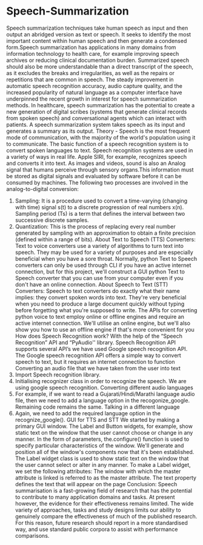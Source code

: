 # Speech-Summarization
Speech summarization techniques take human speech as input and then output an abridged version as text or speech. It seeks to identify the most important content within human speech and then generate a condensed form.Speech summarization has applications in many domains from information technology to health care, for example improving speech archives or reducing clinical documentation burden.  Summarized speech should also be more understandable than a direct transcript of the speech, as it excludes the breaks and irregularities, as well as the repairs or repetitions that are common in speech. The steady improvement in automatic speech recognition accuracy, audio capture quality, and the increased popularity of natural language as a computer interface have underpinned the recent growth in interest for speech summarization methods. In healthcare, speech summarization has the potential to create a new generation of digital scribes (systems that generate clinical records from spoken speech) and conversational agents which can interact with patients. A speech summarization system takes speech as its input and generates a summary as its output.
Theory - Speech is the most frequent mode of communication, with the majority of the world's population using it to communicate. The basic function of a speech
recognition system is to convert spoken languages to text. Speech recognition systems are used in a variety of ways in real life. Apple SIRI, for example, recognizes speech and converts it into text. As images and videos, sound is also an Analog signal that humans perceive through sensory organs.This information must be stored as digital signals and evaluated by software before it can be consumed by machines. The following two processes are involved in the analog-to-digital conversion:
1. Sampling: It is a procedure used to convert a time-varying (changing with time) signal s(t) to a discrete progression of real numbers x(n). Sampling period (Ts) is a term that defines the interval between two successive discrete samples.
2. Quantization: This is the process of replacing every real number generated by sampling with an approximation to obtain a finite precision (defined within a
range of bits).
About Text to Speech (TTS) Converters: Text to voice converters use a variety of algorithms to turn text into speech. They may be used for a variety of purposes and are especially beneficial when you have a sore throat. Normally, python Text to Speech converters can only be used through CLI if you have an active internet connection, but for this project, we'll construct a GUI python Text to Speech converter that you can use from your computer even if you don't have an online connection. 
About Speech to Text (STT) Converters: Speech to text converters do exactly what their name implies: they convert spoken words into text. They're very beneficial when you need to produce a large document quickly without typing before forgetting what you're supposed to write. The APIs for converting python voice to text employ online or offline engines and require an active internet connection. We'll utilise an online engine, but we'll also show you how to use an offline engine if that's more convenient for you
How does Speech Recognition work?
With the help of the “Speech Recognition” API and “PyAudio'' library. Speech Recognition API supports several API’s we have used Google speech recognition API. The Google speech recognition API offers a simple way to convert speech to text, but it requires an internet connection to function
Converting an audio file that we have taken from the user into text
1. Import Speech recognition library.
2. Initialising recognizer class in order to recognize the speech. We are
using google speech recognition.
Converting different audio languages
1. For example, if we want to read a Gujarati/Hindi/Marathi language audio
file, then we need to add a language option in the recogonize_google.
Remaining code remains the same.
Talking in a different language
1. Again, we need to add the required language option in the recognize_google(). GUI for TTS and STT
We started by making a primary GUI window. The Label and Button widgets, for example, show static text on the window that the user cannot choose or change in any manner. In the form of parameters, the.configure() function is used to specify particular characteristics of the window. We'll generate and position all of the window's components now that it's been established. The Label widget class is used to show static text on the window that the user cannot select or alter in any manner. To make a Label widget, we set the following attributes: The window with which the master attribute is linked is referred to as the master attribute. The text property defines the text that will appear on the page
Conclusion:
Speech summarisation is a fast-growing field of research that has the potential to contribute to many application domains and tasks. At present however, the evidence for their effectiveness remains limited. The wide variety of approaches, tasks and study designs limits our ability to genuinely compare the effectiveness of much of the published research. For this reason, future research should report in a more standardised way, and use standard public corpora to assist with performance comparisons.
